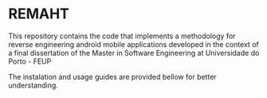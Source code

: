 # REMAHT
This repository contains the code that implements a methodology for reverse engineering android mobile applications developed in the context of a final dissertation of the Master in Software Engineering at Universidade do Porto - FEUP

The instalation and usage guides are provided bellow for better understanding.








